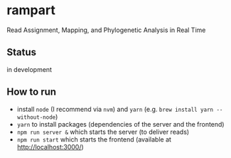 # rampart
Read Assignment, Mapping, and Phylogenetic Analysis in Real Time

## Status
in development

## How to run
* install `node` (I recommend via `nvm`) and `yarn` (e.g. `brew install yarn --without-node`)
* `yarn` to install packages (dependencies of the server and the frontend)
* `npm run server &` which starts the server (to deliver reads)
* `npm run start` which starts the frontend (available at [http://localhost:3000/](http://localhost:3000/))
